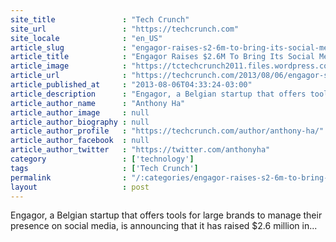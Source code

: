 ```yaml
---
site_title               : "Tech Crunch"
site_url                 : "https://techcrunch.com"
site_locale              : "en_US"
article_slug             : "engagor-raises-s2-6m-to-bring-its-social-media-management-tools-to-the-us"
article_title            : "Engagor Raises $2.6M To Bring Its Social Media Management Tools To The US"
article_image            : "https://tctechcrunch2011.files.wordpress.com/2013/08/engagor-logo.jpg?w=250&h=74&crop=1"
article_url              : "https://techcrunch.com/2013/08/06/engagor-series-a/"
article_published_at     : "2013-08-06T04:33:24-03:00"
article_description      : "Engagor, a Belgian startup that offers tools for large brands to manage their presence on social media, is announcing that it has raised $2.6 million in..."
article_author_name      : "Anthony Ha"
article_author_image     : null
article_author_biography : null
article_author_profile   : "https://techcrunch.com/author/anthony-ha/"
article_author_facebook  : null
article_author_twitter   : "https://twitter.com/anthonyha"
category                 : ['technology']
tags                     : ['Tech Crunch']
permalink                : "/:categories/engagor-raises-s2-6m-to-bring-its-social-media-management-tools-to-the-us/"
layout                   : post
---
```


Engagor, a Belgian startup that offers tools for large brands to manage their presence on social media, is announcing that it has raised $2.6 million in...
